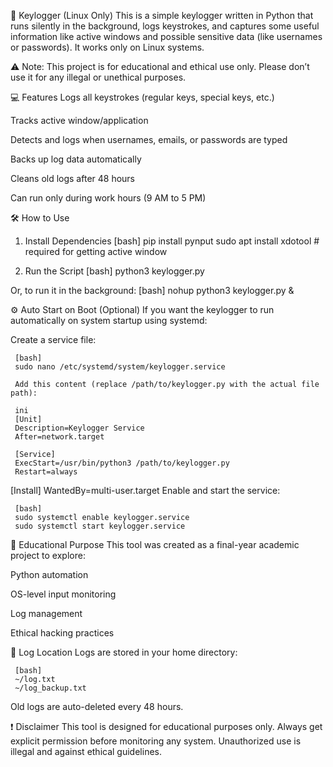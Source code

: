 🔑 Keylogger (Linux Only)
This is a simple keylogger written in Python that runs silently in the background, logs keystrokes, and captures some useful information like active windows and possible sensitive data (like usernames or passwords). It works only on Linux systems.

⚠️ Note: This project is for educational and ethical use only. Please don’t use it for any illegal or unethical purposes.


💻 Features
Logs all keystrokes (regular keys, special keys, etc.)

Tracks active window/application

Detects and logs when usernames, emails, or passwords are typed

Backs up log data automatically

Cleans old logs after 48 hours

Can run only during work hours (9 AM to 5 PM)


🛠️ How to Use
1. Install Dependencies
      [bash]
     pip install pynput
     sudo apt install xdotool  # required for getting active window

2. Run the Script
     [bash]
     python3 keylogger.py

Or, to run it in the background:
     [bash]
     nohup python3 keylogger.py &

⚙️ Auto Start on Boot (Optional)
If you want the keylogger to run automatically on system startup using systemd:

Create a service file:

     [bash]
     sudo nano /etc/systemd/system/keylogger.service

     Add this content (replace /path/to/keylogger.py with the actual file path):

     ini
     [Unit]
     Description=Keylogger Service
     After=network.target

     [Service]
     ExecStart=/usr/bin/python3 /path/to/keylogger.py
     Restart=always

[Install]
WantedBy=multi-user.target
Enable and start the service:

     [bash]
     sudo systemctl enable keylogger.service
     sudo systemctl start keylogger.service


🧠 Educational Purpose
This tool was created as a final-year academic project to explore:

Python automation

OS-level input monitoring

Log management

Ethical hacking practices

📁 Log Location
Logs are stored in your home directory:

     [bash]
     ~/log.txt
     ~/log_backup.txt
Old logs are auto-deleted every 48 hours.

❗ Disclaimer
This tool is designed for educational purposes only. Always get explicit permission before monitoring any system. Unauthorized use is illegal and against ethical guidelines.

